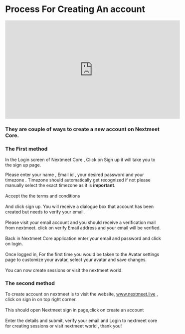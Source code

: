 # Process For Creating An account
<iframe width="560" height="315" src="https://www.youtube.com/embed/T3lcWqnpJMs" title="YouTube video player" frameborder="0" allow="accelerometer; autoplay; clipboard-write; encrypted-media; gyroscope; picture-in-picture" allowfullscreen></iframe>

<h3>They are couple of ways to create a new account on Nextmeet Core.</h3>

### **The First method**
In the Login screen of Nextmeet Core , Click on Sign up it will take you to the sign up page.

Please enter your name , Email id , your desired password  and your timezone . Timezone should automatically get recognized if not please manually select the exact timezone as it is **important**.<br><br>
Accept the the terms and conditions<br><br> 
 And click sign up. You will receive a dialogue box that account has been created but needs to verify your email.<br><br>
 Please visit your email account and you should receive a verification mail from nextmeet. click on verify Email address and your email will be verified.<br><br>
 Back in Nextmeet Core application enter your email and password and click on login.<br><br>
 Once logged in, For the first time you would be taken to the Avatar settings page to customize your avatar, select your avatar and save changes.<br><br>
 You can now create sessions or visit the nextmeet world.<br>

### **The second method** 
To create account on nextmeet is to visit the website, www.nextmeet.live , click on  sign in on top right corner.<br><br>
  This should open Nextmeet sign in page,click on create an account<br><br>
    Enter the details and submit, verify your email and Login to nextmeet core for creating sessions or visit nextmeet world , thank you!

